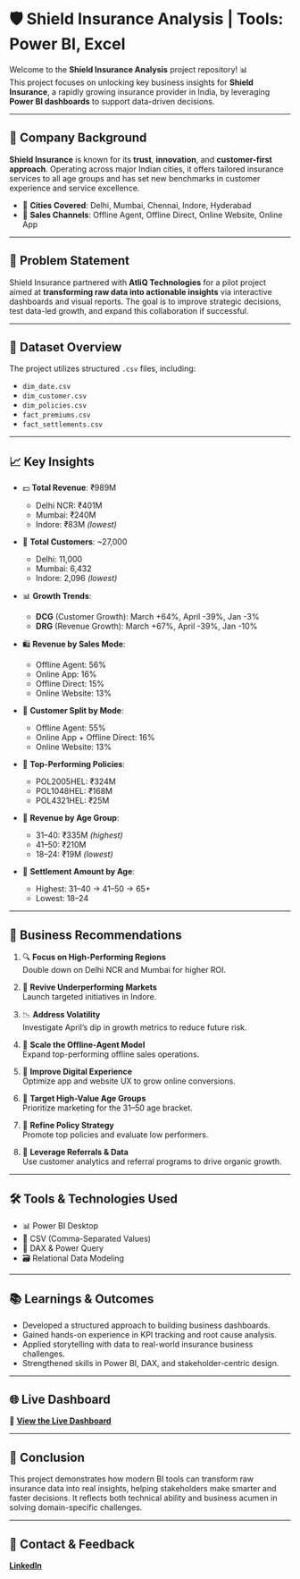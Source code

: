 # 🛡️ Shield Insurance Analysis | Tools: Power BI, Excel

Welcome to the **Shield Insurance Analysis** project repository! 📊  
This project focuses on unlocking key business insights for **Shield Insurance**, a rapidly growing insurance provider in India, by leveraging **Power BI dashboards** to support data-driven decisions.

---

## 🧭 Company Background

**Shield Insurance** is known for its **trust**, **innovation**, and **customer-first approach**. Operating across major Indian cities, it offers tailored insurance services to all age groups and has set new benchmarks in customer experience and service excellence.

- 📍 **Cities Covered**: Delhi, Mumbai, Chennai, Indore, Hyderabad  
- 🛒 **Sales Channels**: Offline Agent, Offline Direct, Online Website, Online App

---

## 🎯 Problem Statement

Shield Insurance partnered with **AtliQ Technologies** for a pilot project aimed at **transforming raw data into actionable insights** via interactive dashboards and visual reports. The goal is to improve strategic decisions, test data-led growth, and expand this collaboration if successful.

---

## 💾 Dataset Overview

The project utilizes structured `.csv` files, including:

- `dim_date.csv`  
- `dim_customer.csv`  
- `dim_policies.csv`  
- `fact_premiums.csv`  
- `fact_settlements.csv`

---

## 📈 Key Insights

- 💵 **Total Revenue**: ₹989M  
   - Delhi NCR: ₹401M  
   - Mumbai: ₹240M  
   - Indore: ₹83M *(lowest)*

- 👥 **Total Customers**: ~27,000  
   - Delhi: 11,000  
   - Mumbai: 6,432  
   - Indore: 2,096 *(lowest)*

- 📊 **Growth Trends**:
   - **DCG** (Customer Growth): March +64%, April -39%, Jan -3%
   - **DRG** (Revenue Growth): March +67%, April -39%, Jan -10%

- 🛍️ **Revenue by Sales Mode**:
   - Offline Agent: 56%  
   - Online App: 16%  
   - Offline Direct: 15%  
   - Online Website: 13%

- 📱 **Customer Split by Mode**:
   - Offline Agent: 55%  
   - Online App + Offline Direct: 16%  
   - Online Website: 13%

- 🧾 **Top-Performing Policies**:
   - POL2005HEL: ₹324M  
   - POL1048HEL: ₹168M  
   - POL4321HEL: ₹25M

- 👤 **Revenue by Age Group**:
   - 31–40: ₹335M *(highest)*  
   - 41–50: ₹210M  
   - 18–24: ₹19M *(lowest)*

- 💸 **Settlement Amount by Age**:
   - Highest: 31–40 → 41–50 → 65+  
   - Lowest: 18–24

---

## 📌 Business Recommendations

1. 🔍 **Focus on High-Performing Regions**  
   Double down on Delhi NCR and Mumbai for higher ROI.

2. 🌱 **Revive Underperforming Markets**  
   Launch targeted initiatives in Indore.

3. 📉 **Address Volatility**  
   Investigate April’s dip in growth metrics to reduce future risk.

4. 💼 **Scale the Offline-Agent Model**  
   Expand top-performing offline sales operations.

5. 📲 **Improve Digital Experience**  
   Optimize app and website UX to grow online conversions.

6. 🎯 **Target High-Value Age Groups**  
   Prioritize marketing for the 31–50 age bracket.

7. 🧾 **Refine Policy Strategy**  
   Promote top policies and evaluate low performers.

8. 🤝 **Leverage Referrals & Data**  
   Use customer analytics and referral programs to drive organic growth.

---

## 🛠️ Tools & Technologies Used

- 📊 Power BI Desktop  
- 📁 CSV (Comma-Separated Values)  
- 🧠 DAX & Power Query  
- 🗃️ Relational Data Modeling

---

## 📚 Learnings & Outcomes

- Developed a structured approach to building business dashboards.
- Gained hands-on experience in KPI tracking and root cause analysis.
- Applied storytelling with data to real-world insurance business challenges.
- Strengthened skills in Power BI, DAX, and stakeholder-centric design.

---

## 🌐 Live Dashboard
🔗 **[View the Live Dashboard](https://app.powerbi.com/view?r=eyJrIjoiNDFkYmYyNWQtMGY3Zi00YzM3LTgzYjktZjQ4ZWVlOTEyNmRlIiwidCI6ImM2ZTU0OWIzLTVmNDUtNDAzMi1hYWU5LWQ0MjQ0ZGM1YjJjNCJ9)** 

---

## 🏁 Conclusion

This project demonstrates how modern BI tools can transform raw insurance data into real insights, helping stakeholders make smarter and faster decisions. It reflects both technical ability and business acumen in solving domain-specific challenges.

---

## 📩 Contact & Feedback  
**[LinkedIn](https://www.linkedin.com/in/yogeshkurane/)**
